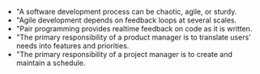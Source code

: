 - "A software development process can be chaotic, agile, or sturdy.
- "Agile development depends on feedback loops at several scales.
- "Pair programming provides realtime feedback on code as it is written.
- "The primary responsibility of a product manager is to translate users' needs into features and priorities.
- "The primary responsibility of a project manager is to create and maintain a schedule.
